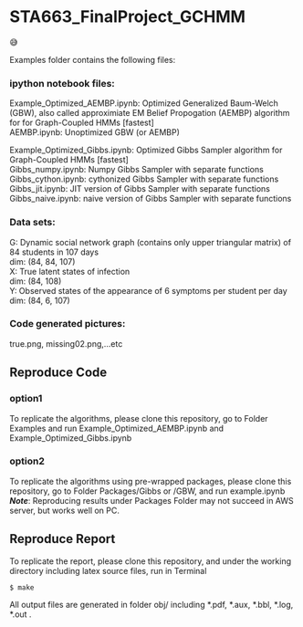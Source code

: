 # STA663_FinalProject_GCHMM

:sweat_smile: 

Examples folder contains the following files:

### ipython notebook files:
Example_Optimized_AEMBP.ipynb: Optimized Generalized Baum-Welch (GBW), also called approximiate EM Belief Propogation (AEMBP) algorithm for for Graph-Coupled HMMs [fastest]<br />
AEMBP.ipynb: Unoptimized GBW (or AEMBP)<br />

Example_Optimized_Gibbs.ipynb: Optimized Gibbs Sampler algorithm for Graph-Coupled HMMs [fastest]<br />
Gibbs_numpy.ipynb: Numpy Gibbs Sampler with separate functions<br />
Gibbs_cython.ipynb: cythonized Gibbs Sampler with separate functions<br />
Gibbs_jit.ipynb: JIT version of Gibbs Sampler with separate functions<br />
Gibbs_naive.ipynb: naive version of Gibbs Sampler with separate functions<br />

### Data sets:
G: Dynamic social network graph (contains only upper triangular matrix) of 84 students in 107 days <br />
   dim: (84, 84, 107) <br/>
X: True latent states of infection <br/>
   dim: (84, 108) <br/>
Y: Observed states of the appearance of 6 symptoms per student per day <br/>
   dim: (84, 6, 107) <br/> 

### Code generated pictures:
true.png, missing02.png,...etc

## Reproduce Code
### option1
To replicate the algorithms, please clone this repository, go to Folder Examples and run Example_Optimized_AEMBP.ipynb and Example_Optimized_Gibbs.ipynb<br/> 
### option2
To replicate the algorithms using pre-wrapped packages, please clone this repository, go to Folder Packages/Gibbs or /GBW,  and run example.ipynb<br/> 
***Note***: Reproducing results under Packages Folder may not succeed in AWS server, but works well on PC. <br/> 

## Reproduce Report
To replicate the report, please clone this repository, and under the working directory including latex source files, run in Terminal
```
$ make
```
All output files are generated in folder obj/ including *.pdf, *.aux, *.bbl, *.log, *.out .
